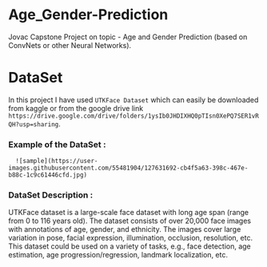 # Age_Gender-Prediction
 Jovac Capstone Project on topic - Age and Gender Prediction (based on ConvNets or other Neural Networks).
# DataSet
  In this project I have used ```UTKFace Dataset``` which can easily be downloaded from kaggle or from the google drive link ```https://drive.google.com/drive/folders/1ysIb0JHDIXHQ0pTIsn0XePQ7SER1vRQH?usp=sharing```. 
  ### Example of the DataSet : 
      ![sample](https://user-images.githubusercontent.com/55481904/127631692-cb4f5a63-398c-467e-b88c-1c9c61446cfd.jpg)
  ### DataSet Description : 
   UTKFace dataset is a large-scale face dataset with long age span (range from 0 to 116 years old). The dataset consists of over 20,000 face images with annotations of age, gender, and ethnicity. The images cover large variation in pose, facial expression, illumination, occlusion, resolution, etc. This dataset could be used on a variety of tasks, e.g., face detection, age estimation, age progression/regression, landmark localization, etc.
